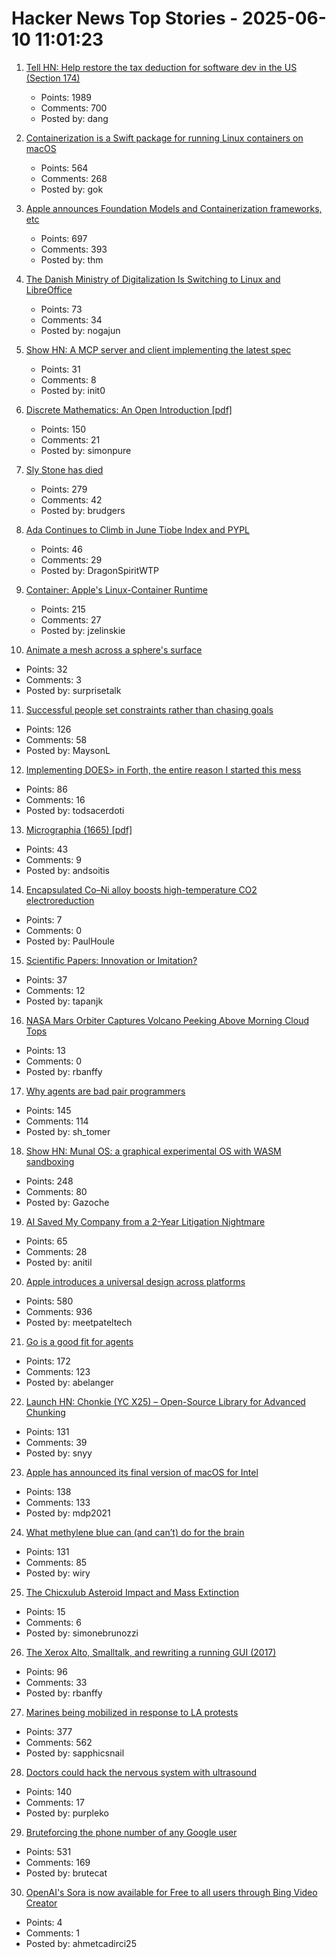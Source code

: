 # Hacker News Top Stories - 2025-06-10 11:01:23

1. [Tell HN: Help restore the tax deduction for software dev in the US (Section 174)](undefined)
   - Points: 1989
   - Comments: 700
   - Posted by: dang

2. [Containerization is a Swift package for running Linux containers on macOS](https://github.com/apple/containerization)
   - Points: 564
   - Comments: 268
   - Posted by: gok

3. [Apple announces Foundation Models and Containerization frameworks, etc](https://www.apple.com/newsroom/2025/06/apple-supercharges-its-tools-and-technologies-for-developers/)
   - Points: 697
   - Comments: 393
   - Posted by: thm

4. [The Danish Ministry of Digitalization Is Switching to Linux and LibreOffice](https://politiken.dk/viden/tech/art10437680/Caroline-Stage-udfaser-Microsoft-i-Digitaliseringsministeriet)
   - Points: 73
   - Comments: 34
   - Posted by: nogajun

5. [Show HN: A MCP server and client implementing the latest spec](https://github.com/hemanth/paws-on-mcp)
   - Points: 31
   - Comments: 8
   - Posted by: init0

6. [Discrete Mathematics: An Open Introduction [pdf]](https://discrete.openmathbooks.org/pdfs/dmoi4.pdf)
   - Points: 150
   - Comments: 21
   - Posted by: simonpure

7. [Sly Stone has died](https://abcnews.go.com/US/sly-stone-pioneering-leader-funk-band-sly-family/story?id=122666345)
   - Points: 279
   - Comments: 42
   - Posted by: brudgers

8. [Ada Continues to Climb in June Tiobe Index and PYPL](https://forum.ada-lang.io/t/ada-continues-to-climb-in-june-tiobe-index-and-pypl/2126)
   - Points: 46
   - Comments: 29
   - Posted by: DragonSpiritWTP

9. [Container: Apple's Linux-Container Runtime](https://github.com/apple/container)
   - Points: 215
   - Comments: 27
   - Posted by: jzelinskie

10. [Animate a mesh across a sphere's surface](https://garden.bradwoods.io/notes/javascript/three-js/animate-a-mesh-on-a-spheres-surface)
   - Points: 32
   - Comments: 3
   - Posted by: surprisetalk

11. [Successful people set constraints rather than chasing goals](https://www.joanwestenberg.com/smart-people-dont-chase-goals-they-create-limits/)
   - Points: 126
   - Comments: 58
   - Posted by: MaysonL

12. [Implementing DOES> in Forth, the entire reason I started this mess](https://boston.conman.org/2025/06/09.1)
   - Points: 86
   - Comments: 16
   - Posted by: todsacerdoti

13. [Micrographia (1665) [pdf]](https://arhipa.org/libros/Hooke_Robert_Micrographia-1665.pdf)
   - Points: 43
   - Comments: 9
   - Posted by: andsoitis

14. [Encapsulated Co–Ni alloy boosts high-temperature CO2 electroreduction](https://www.nature.com/articles/s41586-025-08978-0)
   - Points: 7
   - Comments: 0
   - Posted by: PaulHoule

15. [Scientific Papers: Innovation or Imitation?](https://www.johndcook.com/blog/2025/06/05/scientific-papers-innovation-or-imitation/)
   - Points: 37
   - Comments: 12
   - Posted by: tapanjk

16. [NASA Mars Orbiter Captures Volcano Peeking Above Morning Cloud Tops](https://www.jpl.nasa.gov/news/nasa-mars-orbiter-captures-volcano-peeking-above-morning-cloud-tops/)
   - Points: 13
   - Comments: 0
   - Posted by: rbanffy

17. [Why agents are bad pair programmers](https://justin.searls.co/posts/why-agents-are-bad-pair-programmers/)
   - Points: 145
   - Comments: 114
   - Posted by: sh_tomer

18. [Show HN: Munal OS: a graphical experimental OS with WASM sandboxing](https://github.com/Askannz/munal-os)
   - Points: 248
   - Comments: 80
   - Posted by: Gazoche

19. [AI Saved My Company from a 2-Year Litigation Nightmare](https://tylertringas.com/ai-legal/)
   - Points: 65
   - Comments: 28
   - Posted by: anitil

20. [Apple introduces a universal design across platforms](https://www.apple.com/newsroom/2025/06/apple-introduces-a-delightful-and-elegant-new-software-design/)
   - Points: 580
   - Comments: 936
   - Posted by: meetpateltech

21. [Go is a good fit for agents](https://docs.hatchet.run/blog/go-agents)
   - Points: 172
   - Comments: 123
   - Posted by: abelanger

22. [Launch HN: Chonkie (YC X25) – Open-Source Library for Advanced Chunking](undefined)
   - Points: 131
   - Comments: 39
   - Posted by: snyy

23. [Apple has announced its final version of macOS for Intel](https://tedium.co/2025/06/09/apple-wwdc-intel-mac-support-ending/)
   - Points: 138
   - Comments: 133
   - Posted by: mdp2021

24. [What methylene blue can (and can’t) do for the brain](https://neurofrontiers.blog/what-methylene-blue-can-and-cant-do-for-the-brain/)
   - Points: 131
   - Comments: 85
   - Posted by: wiry

25. [The Chicxulub Asteroid Impact and Mass Extinction](https://www.science.org/doi/10.1126/science.1177265)
   - Points: 15
   - Comments: 6
   - Posted by: simonebrunozzi

26. [The Xerox Alto, Smalltalk, and rewriting a running GUI (2017)](https://www.righto.com/2017/10/the-xerox-alto-smalltalk-and-rewriting.html)
   - Points: 96
   - Comments: 33
   - Posted by: rbanffy

27. [Marines being mobilized in response to LA protests](https://www.cnn.com/2025/06/09/politics/marines-mobilized-los-angeles-protests)
   - Points: 377
   - Comments: 562
   - Posted by: sapphicsnail

28. [Doctors could hack the nervous system with ultrasound](https://spectrum.ieee.org/focused-ultrasound-stimulation-inflammation-diabetes)
   - Points: 140
   - Comments: 17
   - Posted by: purpleko

29. [Bruteforcing the phone number of any Google user](https://brutecat.com/articles/leaking-google-phones)
   - Points: 531
   - Comments: 169
   - Posted by: brutecat

30. [OpenAI's Sora is now available for Free to all users through Bing Video Creator](https://venturebeat.com/ai/openais-sora-is-now-available-for-free-to-all-users-through-microsoft-bing-video-creator-on-mobile/)
   - Points: 4
   - Comments: 1
   - Posted by: ahmetcadirci25


